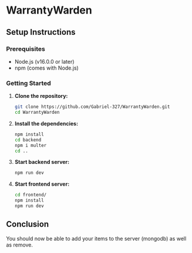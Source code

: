 # WarrantyWarden

## Setup Instructions

### Prerequisites

- Node.js (v16.0.0 or later)
- npm (comes with Node.js)

### Getting Started

1. **Clone the repository:**

   ```bash
   git clone https://github.com/Gabriel-327/WarrantyWarden.git
   cd WarrantyWarden
   ```

2. **Install the dependencies:**

   ```bash
   npm install
   cd backend
   npm i multer
   cd ..
   ```

3. **Start backend server:**

   ```bash
   npm run dev
   ```

4. **Start frontend server:**

   ```bash
   cd frontend/
   npm install
   npm run dev
   ```

## Conclusion

You should now be able to add your items to the server (mongodb) as well as remove.
